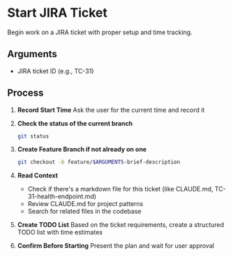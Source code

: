 # Start JIRA Ticket

Begin work on a JIRA ticket with proper setup and time tracking.

## Arguments
- JIRA ticket ID (e.g., TC-31)

## Process

1. **Record Start Time**
   Ask the user for the current time and record it

2. **Check the status of the current branch**
   ```bash
   git status
   ```

3. **Create Feature Branch if not already on one**
   ```bash
   git checkout -b feature/$ARGUMENTS-brief-description
   ```
   
4. **Read Context**
	 - Check if there's a markdown file for this ticket (like CLAUDE.md, TC-31-health-endpoint.md)
	 - Review CLAUDE.md for project patterns
	 - Search for related files in the codebase
  
5. **Create TODO List**
   Based on the ticket requirements, create a structured TODO list with time estimates

6. **Confirm Before Starting**
   Present the plan and wait for user approval
